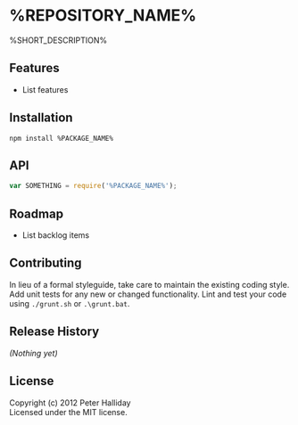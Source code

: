 %REPOSITORY_NAME%
=========

%SHORT_DESCRIPTION%

## Features

- List features

## Installation

```
npm install %PACKAGE_NAME%
```

## API

```javascript
var SOMETHING = require('%PACKAGE_NAME%');
```

## Roadmap

- List backlog items

## Contributing
In lieu of a formal styleguide, take care to maintain the existing coding style. Add unit tests for any new or changed functionality. Lint and test your code using ``./grunt.sh`` or ``.\grunt.bat``.

## Release History
_(Nothing yet)_

## License
Copyright (c) 2012 Peter Halliday  
Licensed under the MIT license.